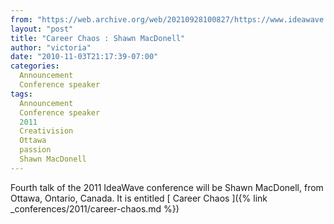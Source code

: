 ```yaml
---
from: "https://web.archive.org/web/20210928100827/https://www.ideawave.ca/career-chaos-shawn-macdonell/"
layout: "post"
title: "Career Chaos : Shawn MacDonell"
author: "victoria"
date: "2010-11-03T21:17:39-07:00"
categories:
  Announcement
  Conference speaker
tags: 
  Announcement
  Conference speaker
  2011
  Creativision
  Ottawa
  passion
  Shawn MacDonell
---
```


Fourth talk of the 2011 IdeaWave conference will be Shawn MacDonell, from Ottawa, Ontario, Canada. It is entitled [ Career Chaos ]({% link _conferences/2011/career-chaos.md %})
